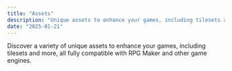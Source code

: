 ```yaml
---
title: "Assets"
description: "Unique assets to enhance your games, including tilesets and more, all fully compatible with RPG Maker and other game engines."
date: "2025-01-21"
---
```


Discover a variety of unique assets to enhance your games, including tilesets and more, all fully compatible with RPG Maker and other game engines.